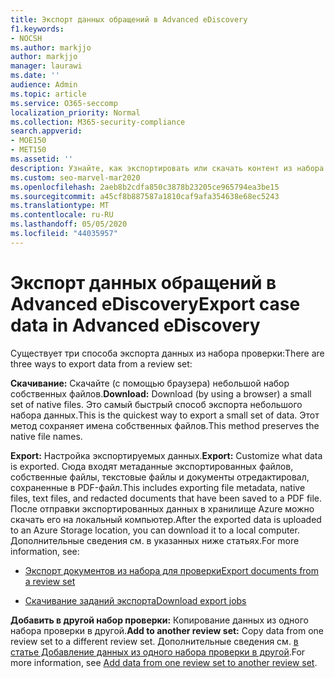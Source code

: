 ```yaml
---
title: Экспорт данных обращений в Advanced eDiscovery
f1.keywords:
- NOCSH
ms.author: markjjo
author: markjjo
manager: laurawi
ms.date: ''
audience: Admin
ms.topic: article
ms.service: O365-seccomp
localization_priority: Normal
ms.collection: M365-security-compliance
search.appverid:
- MOE150
- MET150
ms.assetid: ''
description: Узнайте, как экспортировать или скачать контент из набора проверки для презентаций или внешних проверок в расширенном случае обнаружения электронных данных.
ms.custom: seo-marvel-mar2020
ms.openlocfilehash: 2aeb8b2cdfa850c3878b23205ce965794ea3be15
ms.sourcegitcommit: a45cf8b887587a1810caf9afa354638e68ec5243
ms.translationtype: MT
ms.contentlocale: ru-RU
ms.lasthandoff: 05/05/2020
ms.locfileid: "44035957"
---
```

# <a name="export-case-data-in-advanced-ediscovery"></a><span data-ttu-id="0bb64-103">Экспорт данных обращений в Advanced eDiscovery</span><span class="sxs-lookup"><span data-stu-id="0bb64-103">Export case data in Advanced eDiscovery</span></span>

<span data-ttu-id="0bb64-104">Существует три способа экспорта данных из набора проверки:</span><span class="sxs-lookup"><span data-stu-id="0bb64-104">There are three ways to export data from a review set:</span></span>

<span data-ttu-id="0bb64-105">**Скачивание:** Скачайте (с помощью браузера) небольшой набор собственных файлов.</span><span class="sxs-lookup"><span data-stu-id="0bb64-105">**Download:** Download (by using a browser) a small set of native files.</span></span> <span data-ttu-id="0bb64-106">Это самый быстрый способ экспорта небольшого набора данных.</span><span class="sxs-lookup"><span data-stu-id="0bb64-106">This is the quickest way to export a small set of data.</span></span> <span data-ttu-id="0bb64-107">Этот метод сохраняет имена собственных файлов.</span><span class="sxs-lookup"><span data-stu-id="0bb64-107">This method preserves the native file names.</span></span>

<span data-ttu-id="0bb64-108">**Export:** Настройка экспортируемых данных.</span><span class="sxs-lookup"><span data-stu-id="0bb64-108">**Export:** Customize what data is exported.</span></span> <span data-ttu-id="0bb64-109">Сюда входят метаданные экспортированных файлов, собственные файлы, текстовые файлы и документы отредактировал, сохраненные в PDF-файл.</span><span class="sxs-lookup"><span data-stu-id="0bb64-109">This includes exporting file metadata, native files, text files, and redacted documents that have been saved to a PDF file.</span></span> <span data-ttu-id="0bb64-110">После отправки экспортированных данных в хранилище Azure можно скачать его на локальный компьютер.</span><span class="sxs-lookup"><span data-stu-id="0bb64-110">After the exported data is uploaded to an Azure Storage location, you can download it to a local computer.</span></span> <span data-ttu-id="0bb64-111">Дополнительные сведения см. в указанных ниже статьях.</span><span class="sxs-lookup"><span data-stu-id="0bb64-111">For more information, see:</span></span> 

   - [<span data-ttu-id="0bb64-112">Экспорт документов из набора для проверки</span><span class="sxs-lookup"><span data-stu-id="0bb64-112">Export documents from a review set</span></span>](export-documents-from-review-set.md)

   - [<span data-ttu-id="0bb64-113">Скачивание заданий экспорта</span><span class="sxs-lookup"><span data-stu-id="0bb64-113">Download export jobs</span></span>](download-export-jobs.md)

<span data-ttu-id="0bb64-114">**Добавить в другой набор проверки:** Копирование данных из одного набора проверки в другой.</span><span class="sxs-lookup"><span data-stu-id="0bb64-114">**Add to another review set:** Copy data from one review set to a different review set.</span></span> <span data-ttu-id="0bb64-115">Дополнительные сведения см. [в статье Добавление данных из одного набора проверки в другой](add-data-to-review-set-from-another-review-set.md).</span><span class="sxs-lookup"><span data-stu-id="0bb64-115">For more information, see [Add data from one review set to another review set](add-data-to-review-set-from-another-review-set.md).</span></span> 
